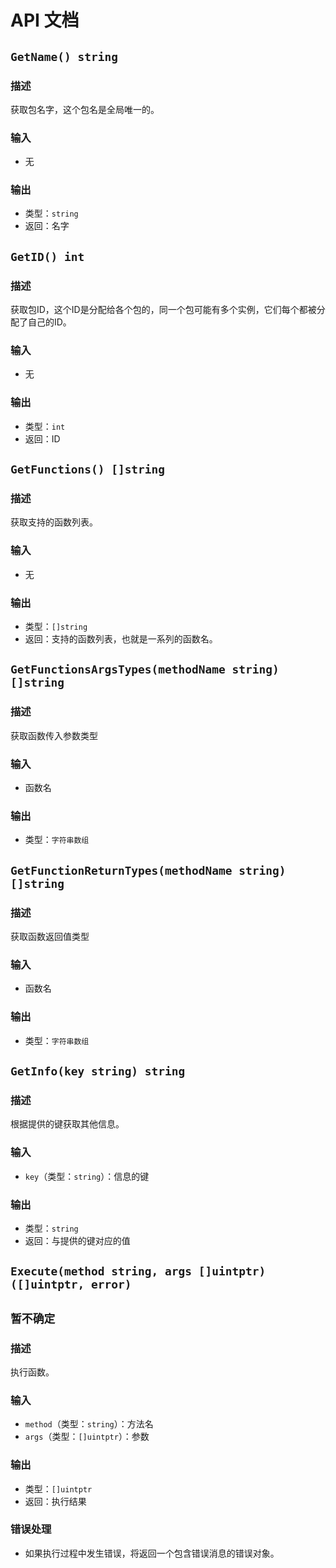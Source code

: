 # API 文档

## `GetName() string`

### 描述
获取包名字，这个包名是全局唯一的。

### 输入
- 无

### 输出
- 类型：`string`
- 返回：名字

## `GetID() int`

### 描述
获取包ID，这个ID是分配给各个包的，同一个包可能有多个实例，它们每个都被分配了自己的ID。

### 输入
- 无

### 输出
- 类型：`int`
- 返回：ID

## `GetFunctions() []string`

### 描述
获取支持的函数列表。

### 输入
- 无

### 输出
- 类型：`[]string`
- 返回：支持的函数列表，也就是一系列的函数名。

## `GetFunctionsArgsTypes(methodName string) []string`

### 描述
获取函数传入参数类型

### 输入
- 函数名

### 输出
- 类型：`字符串数组`

## `GetFunctionReturnTypes(methodName string) []string`

### 描述
获取函数返回值类型

### 输入
- 函数名

### 输出
- 类型：`字符串数组`

## `GetInfo(key string) string`

### 描述
根据提供的键获取其他信息。

### 输入
- `key`（类型：`string`）：信息的键

### 输出
- 类型：`string`
- 返回：与提供的键对应的值

## `Execute(method string, args []uintptr) ([]uintptr, error)`
## `暂不确定`
### 描述
执行函数。

### 输入
- `method`（类型：`string`）：方法名
- `args`（类型：`[]uintptr`）：参数

### 输出
- 类型：`[]uintptr`
- 返回：执行结果

### 错误处理
- 如果执行过程中发生错误，将返回一个包含错误消息的错误对象。
